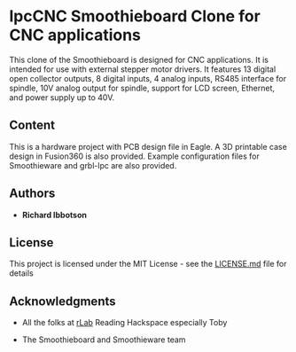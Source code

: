 # lpcCNC Smoothieboard Clone for CNC applications

This clone of the Smoothieboard is designed for CNC applications. It is intended for use with external stepper motor drivers. It features 13 digital open collector outputs, 8 digital inputs, 4 analog inputs, RS485 interface for spindle, 10V analog output for spindle, support for LCD screen, Ethernet, and power supply up to 40V.


## Content

This is a hardware project with PCB design file in Eagle. A 3D printable case design in Fusion360 is also provided. Example configuration files for Smoothieware and grbl-lpc are also provided.



## Authors

* **Richard Ibbotson**  



## License

This project is licensed under the MIT License - see the [LICENSE.md](LICENSE.md) file for details

## Acknowledgments

* All the folks at [rLab](https://www.rlab.org.uk) Reading Hackspace especially Toby
+ The Smoothieboard and Smoothieware team


